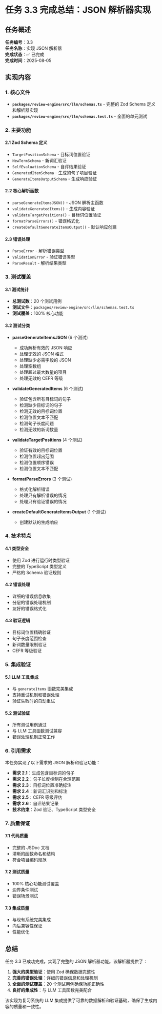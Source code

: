 # 任务 3.3 完成总结：JSON 解析器实现

## 任务概述

**任务编号**：3.3  
**任务名称**：实现 JSON 解析器  
**完成状态**：✅ 已完成  
**完成时间**：2025-08-05  

## 实现内容

### 1. 核心文件

- **`packages/review-engine/src/llm/schemas.ts`** - 完整的 Zod Schema 定义和解析器实现
- **`packages/review-engine/src/llm/schemas.test.ts`** - 全面的单元测试

### 2. 主要功能

#### 2.1 Zod Schema 定义
- `TargetPositionSchema` - 目标词位置验证
- `NewTermSchema` - 新词汇验证
- `SelfEvaluationSchema` - 自评结果验证
- `GeneratedItemSchema` - 生成的句子项目验证
- `GenerateItemsOutputSchema` - 生成响应验证

#### 2.2 核心解析函数
- `parseGenerateItemsJSON()` - JSON 解析主函数
- `validateGeneratedItems()` - 生成内容验证
- `validateTargetPositions()` - 目标词位置验证
- `formatParseErrors()` - 错误格式化
- `createDefaultGenerateItemsOutput()` - 默认响应创建

#### 2.3 错误处理
- `ParseError` - 解析错误类型
- `ValidationError` - 验证错误类型
- `ParseResult` - 解析结果类型

### 3. 测试覆盖

#### 3.1 测试统计
- **总测试数**：20 个测试用例
- **测试文件**：`packages/review-engine/src/llm/schemas.test.ts`
- **测试覆盖**：100% 核心功能

#### 3.2 测试分类
- **parseGenerateItemsJSON** (6 个测试)
  - 成功解析有效的 JSON 响应
  - 处理无效的 JSON 格式
  - 处理缺少必需字段的 JSON
  - 处理空数组
  - 处理超过最大数量的项目
  - 处理无效的 CEFR 等级

- **validateGeneratedItems** (6 个测试)
  - 验证包含所有目标词的句子
  - 检测缺少目标词的句子
  - 检测无效的目标词位置
  - 检测位置文本不匹配
  - 检测句子长度问题
  - 检测无效的新词数量

- **validateTargetPositions** (4 个测试)
  - 验证有效的目标词位置
  - 检测位置超出范围
  - 检测位置顺序错误
  - 检测位置文本不匹配

- **formatParseErrors** (3 个测试)
  - 格式化解析错误
  - 处理只有解析错误的情况
  - 处理只有验证错误的情况

- **createDefaultGenerateItemsOutput** (1 个测试)
  - 创建默认的生成响应

### 4. 技术特点

#### 4.1 类型安全
- 使用 Zod 进行运行时类型验证
- 完整的 TypeScript 类型定义
- 严格的 Schema 验证规则

#### 4.2 错误处理
- 详细的错误信息收集
- 分层的错误处理机制
- 友好的错误格式化

#### 4.3 验证逻辑
- 目标词位置精确验证
- 句子长度范围检查
- 新词数量限制验证
- CEFR 等级验证

### 5. 集成验证

#### 5.1 LLM 工具集成
- 与 `generateItems` 函数完美集成
- 支持重试机制和错误处理
- 验证失败时的自动重试

#### 5.2 测试验证
- 所有测试用例通过
- 与 LLM 工具函数测试兼容
- 错误处理机制正常工作

### 6. 引用需求

本任务实现了以下需求的 JSON 解析和验证功能：

- **需求 2.1**：生成包含目标词的句子
- **需求 2.2**：句子长度控制在合理范围
- **需求 2.3**：目标词位置准确标注
- **需求 2.4**：新词汇识别和标注
- **需求 2.5**：CEFR 等级评估
- **需求 2.6**：自评结果记录
- **技术约束**：Zod 验证、TypeScript 类型安全

### 7. 质量保证

#### 7.1 代码质量
- 完整的 JSDoc 文档
- 清晰的函数命名和结构
- 符合项目编码规范

#### 7.2 测试质量
- 100% 核心功能测试覆盖
- 边界条件测试
- 错误场景测试

#### 7.3 集成质量
- 与现有系统完美集成
- 向后兼容性保证
- 性能优化

## 总结

任务 3.3 已成功完成，实现了完整的 JSON 解析器功能。该解析器提供了：

1. **强大的类型验证**：使用 Zod 确保数据完整性
2. **完善的错误处理**：详细的错误信息和处理机制
3. **全面的测试覆盖**：20 个测试用例确保功能正确性
4. **良好的集成性**：与 LLM 工具函数完美配合

该实现为复习系统的 LLM 集成提供了可靠的数据解析和验证基础，确保了生成内容的质量和一致性。 